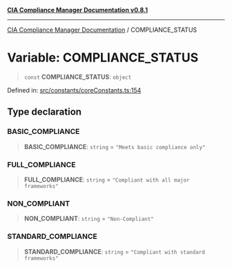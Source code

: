 [**CIA Compliance Manager Documentation v0.8.1**](../README.md)

***

[CIA Compliance Manager Documentation](../globals.md) / COMPLIANCE\_STATUS

# Variable: COMPLIANCE\_STATUS

> `const` **COMPLIANCE\_STATUS**: `object`

Defined in: [src/constants/coreConstants.ts:154](https://github.com/Hack23/cia-compliance-manager/blob/4236f4375d9cfb0505c191818eeb5443ec527132/src/constants/coreConstants.ts#L154)

## Type declaration

### BASIC\_COMPLIANCE

> **BASIC\_COMPLIANCE**: `string` = `"Meets basic compliance only"`

### FULL\_COMPLIANCE

> **FULL\_COMPLIANCE**: `string` = `"Compliant with all major frameworks"`

### NON\_COMPLIANT

> **NON\_COMPLIANT**: `string` = `"Non-Compliant"`

### STANDARD\_COMPLIANCE

> **STANDARD\_COMPLIANCE**: `string` = `"Compliant with standard frameworks"`
